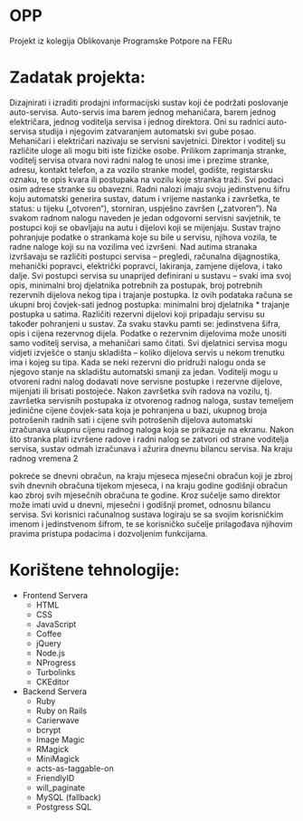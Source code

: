 OPP
===

Projekt iz kolegija Oblikovanje Programske Potpore na FERu

Zadatak projekta:
===
 Dizajnirati i izraditi prodajni informacijski sustav koji će podržati poslovanje auto-servisa. Auto-servis 
 ima barem jednog mehaničara, barem jednog električara, jednog voditelja servisa i jednog direktora. 
 Oni su radnici auto-servisa studija i njegovim zatvaranjem automatski svi gube posao. Mehaničari i 
 električari nazivaju se servisni savjetnici. Direktor i voditelj su različite uloge ali mogu biti iste fizičke 
 osobe. 
 Prilikom zaprimanja stranke, voditelj servisa otvara novi radni nalog te unosi ime i prezime stranke, 
 adresu, kontakt telefon, a za vozilo stranke model, godište, registarsku oznaku, te opis kvara ili 
 postupaka na vozilu koje stranka traži. Svi podaci osim adrese stranke su obavezni. Radni nalozi imaju 
 svoju jedinstvenu šifru koju automatski generira sustav, datum i vrijeme nastanka i završetka, te 
 status: u tijeku („otvoren“), storniran, uspješno završen („zatvoren“). Na svakom radnom nalogu 
 naveden je jedan odgovorni servisni savjetnik, te postupci koji se obavljaju na autu i dijelovi koji se 
 mijenjaju. Sustav trajno pohranjuje podatke o strankama koje su bile u servisu, njihova vozila, te 
 radne naloge koji su na vozilima već izvršeni. 
 Nad autima stranaka izvršavaju se različiti postupci servisa – pregledi, računalna dijagnostika, 
 mehanički popravci, električki popravci, lakiranja, zamjene dijelova, i tako dalje. Svi postupci servisa 
 su unaprijed definirani u sustavu – svaki ima svoj opis, minimalni broj djelatnika potrebnih za 
 postupak, broj potrebnih rezervnih dijelova nekog tipa i trajanje postupka. Iz ovih podataka računa se 
 ukupni broj čovjek-sati jednog postupka: minimalni broj djelatnika * trajanje postupka u satima. 
 Različiti rezervni dijelovi koji pripadaju servisu su također pohranjeni u sustav. Za svaku stavku pamti 
 se: jedinstvena šifra, opis i cijena rezervnog dijela. Podatke o rezervnim dijelovima može unositi samo 
 voditelj servisa, a mehaničari samo čitati. Svi djelatnici servisa mogu vidjeti izvješće o stanju skladišta 
 – koliko dijelova servis u nekom trenutku ima i kojeg su tipa. Kada se neki rezervni dio pridruži nalogu 
 onda se njegovo stanje na skladištu automatski smanji za jedan. Voditelji mogu u otvoreni radni nalog 
 dodavati nove servisne postupke i rezervne dijelove, mijenjati ili brisati postojeće. 
 Nakon završetka svih radova na vozilu, tj. završetka servisnih postupaka iz otvorenog radnog naloga, 
 sustav temeljem jedinične cijene čovjek-sata koja je pohranjena u bazi, ukupnog broja potrošenih 
 radnih sati i cijene svih potrošenih dijelova automatski izračunava ukupnu cijenu radnog naloga koja 
 se prikazuje na ekranu. Nakon što stranka plati izvršene radove i radni nalog se zatvori od strane 
 voditelja servisa, sustav odmah izračunava i ažurira dnevnu bilancu servisa. Na kraju radnog vremena 2 
  
 pokreće se dnevni obračun, na kraju mjeseca mjesečni obračun koji je zbroj svih dnevnih obračuna 
 tijekom mjeseca, i na kraju godine godišnji obračun kao zbroj svih mjesečnih obračuna te godine. 
 Kroz sučelje samo direktor može imati uvid u dnevni, mjesečni i godišnji promet, odnosnu bilancu 
 servisa. Svi korisnici računalnog sustava logiraju se sa svojim korisničkim imenom i jedinstvenom 
 šifrom, te se korisničko sučelje prilagođava njihovim pravima pristupa podacima i dozvoljenim 
 funkcijama. 

 
Korištene tehnologije:
===
  - Frontend Servera
     - HTML
     - CSS
     - JavaScript
     - Coffee
     - jQuery
     - Node.js
     - NProgress
     - Turbolinks
     - CKEditor
  - Backend Servera
     - Ruby
     - Ruby on Rails
     - Carierwave
     - bcrypt
     - Image Magic
     - RMagick
     - MiniMagick
     - acts-as-taggable-on
     - FriendlyID
     - will_paginate
     - MySQL (fallback)
     - Postgress SQL
  
